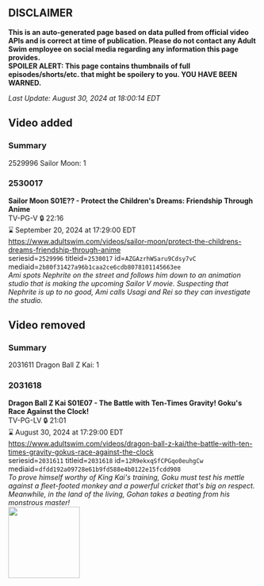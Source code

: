 ## DISCLAIMER
**This is an auto-generated page based on data pulled from official video APIs and is correct at time of publication. Please do not contact any Adult Swim employee on social media regarding any information this page provides.**  
**SPOILER ALERT: This page contains thumbnails of full episodes/shorts/etc. that might be spoilery to you. YOU HAVE BEEN WARNED.**  

_Last Update: August 30, 2024 at 18:00:14 EDT_
## Video added
### Summary
2529996 Sailor Moon: 1  
### 2530017
**Sailor Moon S01E?? - Protect the Children's Dreams: Friendship Through Anime**  
TV-PG-V 🔒 22:16  
⌛ September 20, 2024 at 17:29:00 EDT  
https://www.adultswim.com/videos/sailor-moon/protect-the-childrens-dreams-friendship-through-anime  
seriesid=`2529996` titleid=`2530017` id=`AZGAzrhWSaru9Cdsy7vC` mediaid=`2b80f31427a96b1caa2ce6cdb8078101145663ee`  
_Ami spots Nephrite on the street and follows him down to an animation studio that is making the upcoming Sailor V movie. Suspecting that Nephrite is up to no good, Ami calls Usagi and Rei so they can investigate the studio._  
## Video removed
### Summary
2031611 Dragon Ball Z Kai: 1  
### 2031618
**Dragon Ball Z Kai S01E07 - The Battle with Ten-Times Gravity! Goku's Race Against the Clock!**  
TV-PG-LV 🔒 21:01  
⌛ August 30, 2024 at 17:29:00 EDT  
https://www.adultswim.com/videos/dragon-ball-z-kai/the-battle-with-ten-times-gravity-gokus-race-against-the-clock  
seriesid=`2031611` titleid=`2031618` id=`12R9ekxqSfCPGqo0euhgCw` mediaid=`dfdd192a09728e61b9fd588e4b0122e15fcdd908`  
_To prove himself worthy of King Kai's training, Goku must test his mettle against a fleet-footed monkey and a powerful cricket that's big on respect. Meanwhile, in the land of the living, Gohan takes a beating from his monstrous master!_  
<a href="https://i.cdn.turner.com/adultswim/big/image-upload/thumbnails/thumb-2_image-15568401949121.jpg"><img src="https://i.cdn.turner.com/adultswim/big/image-upload/thumbnails/thumb-2_image-15568401949121.jpg" height="144px" /></a>
